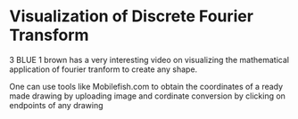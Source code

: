 # Visualization of Discrete Fourier Transform

3 BLUE 1 brown has a very interesting video on visualizing the mathematical application of fourier tranform to create any shape.

One can use tools like Mobilefish.com to obtain the coordinates of a ready made drawing by uploading image and cordinate conversion by clicking on endpoints of any drawing

